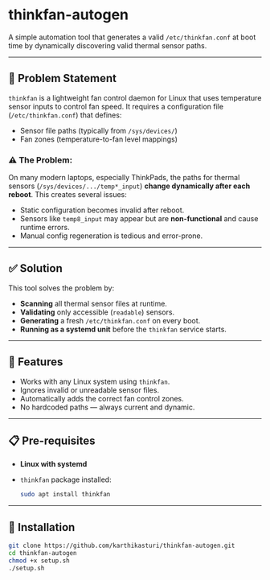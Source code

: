 # thinkfan-autogen

A simple automation tool that generates a valid `/etc/thinkfan.conf` at boot time by dynamically discovering valid thermal sensor paths.

---

## 🧩 Problem Statement

`thinkfan` is a lightweight fan control daemon for Linux that uses temperature sensor inputs to control fan speed. It requires a configuration file (`/etc/thinkfan.conf`) that defines:

- Sensor file paths (typically from `/sys/devices/`)
- Fan zones (temperature-to-fan level mappings)

### ⚠️ The Problem:

On many modern laptops, especially ThinkPads, the paths for thermal sensors (`/sys/devices/.../temp*_input`) **change dynamically after each reboot**. This creates several issues:

- Static configuration becomes invalid after reboot.
- Sensors like `temp8_input` may appear but are **non-functional** and cause runtime errors.
- Manual config regeneration is tedious and error-prone.

---

## ✅ Solution

This tool solves the problem by:

- **Scanning** all thermal sensor files at runtime.
- **Validating** only accessible (`readable`) sensors.
- **Generating** a fresh `/etc/thinkfan.conf` on every boot.
- **Running as a systemd unit** before the `thinkfan` service starts.

---

## 🔧 Features

- Works with any Linux system using `thinkfan`.
- Ignores invalid or unreadable sensor files.
- Automatically adds the correct fan control zones.
- No hardcoded paths — always current and dynamic.

---

## 📋 Pre-requisites

- **Linux with systemd**
- `thinkfan` package installed:

  ```bash
  sudo apt install thinkfan

---

## 📁 Installation

```bash
git clone https://github.com/karthikasturi/thinkfan-autogen.git
cd thinkfan-autogen
chmod +x setup.sh
./setup.sh

